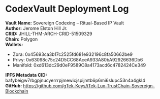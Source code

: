 # CodexVault Deployment Log

**Vault Name:** Sovereign Codexing – Ritual-Based IP Vault  
**Author:** Jerome Elston Hill Jr.  
**CRID:** JHILL-THM-ARCH-CRID-51509329  
**Chain:** Polygon  
**Wallets:**  
- Zora: 0x45693ca3b17c2525fd681e932196c8fa50662be9  
- Privy: 0x63098c75c24D5CC68AceA933A80bA92926636Db6  
- Manifold: 0xd613dc29d0eF9589C8a4173acd6c4782424Ce349  

**IPFS Metadata CID:** bafybeigw7rbgpjnucyerrrpjmewicjspijmtb6p6mi6slupc53n4a4gkl4  
**GitHub:** https://github.com/gTek-Keys/iTek-Lux-TrustChain-Sovereign-Blockchain
